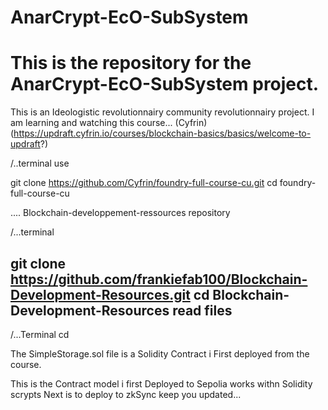 # AnarCrypt-EcO-SubSystem
# This is the repository for the AnarCrypt-EcO-SubSystem project.

This is an Ideologistic revolutionnairy community revolutionnairy project.
I am learning and watching this course...
(Cyfrin)(https://updraft.cyfrin.io/courses/blockchain-basics/basics/welcome-to-updraft?)

<!--https://updraft.cyfrin.io/courses/blockchain-basics/basics/welcome-to-updraft?utm_source=Foudry-full-course-curriculum-blockchain-basics-and-dapp-development-with-solidity-and-web3-js-by-cyfrin-io-2021-07-15-->

/..terminal use 

git clone https://github.com/Cyfrin/foundry-full-course-cu.git
cd foundry-full-course-cu

....
Blockchain-developpement-ressources repository

/...terminal

git clone https://github.com/frankiefab100/Blockchain-Development-Resources.git
cd Blockchain-Development-Resources
read files
-----------------

/...Terminal
cd

The SimpleStorage.sol file is a Solidity Contract i First deployed from the course.

This is the Contract model i first Deployed to Sepolia works withn Solidity scrypts Next is to deploy to zkSync keep you updated...


